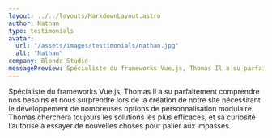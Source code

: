```yaml
---
layout: ../../layouts/MarkdownLayout.astro
author: Nathan
type: testimonials
avatar:
  url: "/assets/images/testimonials/nathan.jpg"
  alt: "Nathan"
company: Blonde Studio
messagePreview: Spécialiste du frameworks Vue.js, Thomas Il a su parfaitement comprendre nos besoins et nous surpren...
---
```


Spécialiste du frameworks Vue.js, Thomas Il a su parfaitement comprendre nos besoins et nous surprendre lors de la création de notre site nécessitant le développement de nombreuses options de personnalisation modulaire. Thomas cherchera toujours les solutions les plus efficaces, et sa curiosité l’autorise à essayer de nouvelles choses pour palier aux impasses.